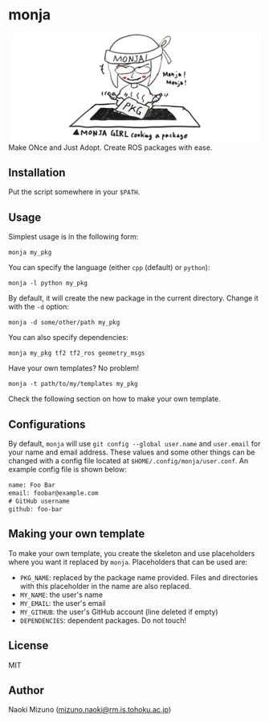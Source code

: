 # monja
<div style="margin: 0 auto; max-width: 100%">
    <img src="./images/monja.jpg" alt="monja" title="MONJA GIRL"/>
</div>
Make ONce and Just Adopt. Create ROS packages with ease.


## Installation

Put the script somewhere in your `$PATH`.


## Usage

Simplest usage is in the following form:

```
monja my_pkg
```

You can specify the language (either `cpp` (default) or `python`):

```
monja -l python my_pkg
```

By default, it will create the new package in the current directory. Change it
with the `-d` option:

```
monja -d some/other/path my_pkg
```

You can also specify dependencies:

```
monja my_pkg tf2 tf2_ros geometry_msgs
```

Have your own templates? No problem!

```
monja -t path/to/my/templates my_pkg
```

Check the following section on how to make your own template.


## Configurations

By default, `monja` will use `git config --global user.name` and
`user.email` for your name and email address. These values and some other
things can be changed with a config file located at
`$HOME/.config/monja/user.conf`. An example config file is shown below:

```
name: Foo Bar
email: foobar@example.com
# GitHub username
github: foo-bar
```


## Making your own template

To make your own template, you create the skeleton and use placeholders where
you want it replaced by `monja`. Placeholders that can be used are:

- `PKG_NAME`: replaced by the package name provided. Files and directories
  with this placeholder in the name are also replaced.
- `MY_NAME`: the user's name
- `MY_EMAIL`: the user's email
- `MY_GITHUB`: the user's GitHub account (line deleted if empty)
- `DEPENDENCIES`: dependent packages. Do not touch!


## License

MIT


## Author

Naoki Mizuno (mizuno.naoki@rm.is.tohoku.ac.jp)
